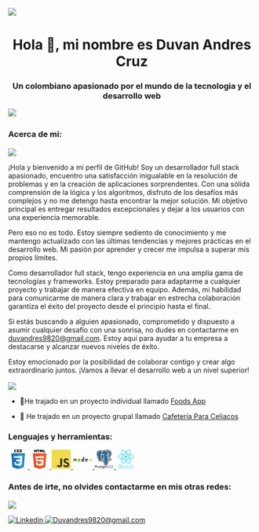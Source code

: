 
![](https://camo.githubusercontent.com/992babdffd8c74a1502de375fbdf7e4d54773242/68747470733a2f2f6d656469612e67697068792e636f6d2f6d656469612f53576f536b4e36447854737a71494b4571762f67697068792e676966)


<h1 align="center">Hola 👋, mi nombre es Duvan Andres Cruz</h1>
<h3 align="center">Un colombiano apasionado por el mundo de la tecnologia y el desarrollo web</h3>

<img src = "https://github.com/7oSkaaa/7oSkaaa/blob/main/Images/about_me.gif?raw=true" width = 50px><h3>Acerca de mi:</h3> 

<img align="center" src="https://media.giphy.com/media/VTtANKl0beDFQRLDTh/giphy.gif" width="200" />

¡Hola y bienvenido a mi perfil de GitHub! Soy un desarrollador full stack apasionado, encuentro una satisfacción inigualable en la resolución de problemas y en la creación de aplicaciones sorprendentes. Con una sólida comprensión de la lógica y los algoritmos, disfruto de los desafíos más complejos y no me detengo hasta encontrar la mejor solución. Mi objetivo principal es entregar resultados excepcionales y dejar a los usuarios con una experiencia memorable.

Pero eso no es todo. Estoy siempre sediento de conocimiento y me mantengo actualizado con las últimas tendencias y mejores prácticas en el desarrollo web. Mi pasión por aprender y crecer me impulsa a superar mis propios límites.

Como desarrollador full stack, tengo experiencia en una amplia gama de tecnologías y frameworks. Estoy preparado para adaptarme a cualquier proyecto y trabajar de manera efectiva en equipo. Además, mi habilidad para comunicarme de manera clara y trabajar en estrecha colaboración garantiza el éxito del proyecto desde el principio hasta el final.

Si estás buscando a alguien apasionado, comprometido y dispuesto a asumir cualquier desafío con una sonrisa, no dudes en contactarme en duvandres9820@gmail.com. Estoy aquí para ayudar a tu empresa a destacarse y alcanzar nuevos niveles de éxito.

Estoy emocionado por la posibilidad de colaborar contigo y crear algo extraordinario juntos. ¡Vamos a llevar el desarrollo web a un nivel superior!

<img align="center" src="https://media.giphy.com/media/Qc0BxWM9TxljvJug2x/giphy.gif" width="200" />



- 🔭He trajado en un proyecto individual llamado [Foods App](https://github.com/DUVANCRUZ/pifOOD)

- 👯 He trajado en un proyecto grupal llamado [Cafetería Para Celiacos](https://github.com/LMCT04/PF-Henry)
     


<h3 align="left">Lenguajes y herramientas:</h3>
<p align="left"> <a href="https://www.w3schools.com/css/" target="_blank" rel="noreferrer"> <img src="https://raw.githubusercontent.com/devicons/devicon/master/icons/css3/css3-original-wordmark.svg" alt="css3" width="40" height="40"/> </a>  <a href="https://www.w3.org/html/" target="_blank" rel="noreferrer"> <img src="https://raw.githubusercontent.com/devicons/devicon/master/icons/html5/html5-original-wordmark.svg" alt="html5" width="40" height="40"/> </a> <a href="https://developer.mozilla.org/en-US/docs/Web/JavaScript" target="_blank" rel="noreferrer"> <img src="https://raw.githubusercontent.com/devicons/devicon/master/icons/javascript/javascript-original.svg" alt="javascript" width="40" height="40"/> </a> <a href="https://nodejs.org" target="_blank" rel="noreferrer"> <img src="https://raw.githubusercontent.com/devicons/devicon/master/icons/nodejs/nodejs-original-wordmark.svg" alt="nodejs" width="40" height="40"/> </a> <a href="https://www.postgresql.org" target="_blank" rel="noreferrer"> <img src="https://raw.githubusercontent.com/devicons/devicon/master/icons/postgresql/postgresql-original-wordmark.svg" alt="postgresql" width="40" height="40"/> </a> <a href="https://reactjs.org/" target="_blank" rel="noreferrer"> <img src="https://raw.githubusercontent.com/devicons/devicon/master/icons/react/react-original-wordmark.svg" alt="react" width="40" height="40"/> </a> </p>


<h3 align="left">Antes de irte, no olvides contactarme en mis otras redes:</h3>
<img align="center" src="https://media.giphy.com/media/isxmSunZOVKfK/giphy.gif" width="200" />
<p align="left">

<a href="https://www.linkedin.com/in/duvan-andres-cruz-mora-85344a222/">
<img border="0" alt="Linkedin" src="https://img.icons8.com/doodle/40/000000/linkedin--v2.png"/>
</a>
  <a href="duvandres9820@gmail.com">
<img border="0" alt="Duvandres9820@gmail.com" src="https://img.icons8.com/doodle/38/000000/gmail-new.png"/>
</a>
</p>
